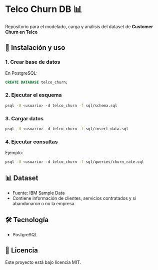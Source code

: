 # Telco Churn DB 📊

Repositorio para el modelado, carga y análisis del dataset de **Customer Churn en Telco** 

## 🚀 Instalación y uso

### 1. Crear base de datos

En PostgreSQL:

```sql
CREATE DATABASE telco_churn;
```

### 2. Ejecutar el esquema

```bash
psql -U <usuario> -d telco_churn -f sql/schema.sql
```

### 3. Cargar datos

```bash
psql -U <usuario> -d telco_churn -f sql/insert_data.sql
```

### 4. Ejecutar consultas

Ejemplo:

```bash
psql -U <usuario> -d telco_churn -f sql/queries/churn_rate.sql
```

## 📊 Dataset

- Fuente: IBM Sample Data  
- Contiene información de clientes, servicios contratados y si abandonaron o no la empresa.

## 🛠️ Tecnología

- PostgreSQL  

## 📄 Licencia

Este proyecto está bajo licencia MIT.
